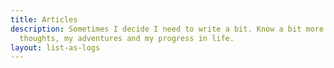 ```yaml
---
title: Articles
description: Sometimes I decide I need to write a bit. Know a bit more about me, my
  thoughts, my adventures and my progress in life.
layout: list-as-logs
---
```


<style>
  :root {
    --accent: #e8ba00;
  }
</style>
